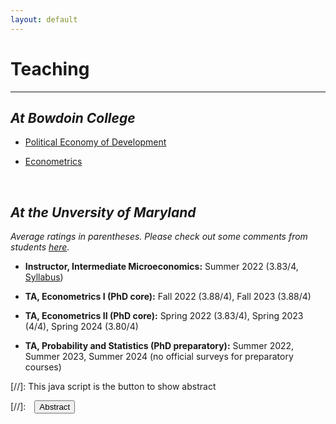 ```yaml
---
layout: default
---
```


# Teaching
-------------------------------------------
## _At Bowdoin College_
- [Political Economy of Development](/courses/bowdoin_pedev.md)

- [Econometrics](/courses/bowdoin_metrics.md)

<br>

## _At the Unversity of Maryland_
_Average ratings in parentheses. Please check out some comments from students [here](/assets/pdfs/students_comments.pdf)._

- **Instructor, Intermediate Microeconomics:** Summer 2022 (3.83/4, [Syllabus](/assets/pdfs/ECON306_Summer1_2023_Syllabus.pdf/))

- **TA, Econometrics I (PhD core):** Fall 2022 (3.88/4), Fall 2023 (3.88/4)

- **TA, Econometrics II (PhD core):** Spring 2022 (3.83/4), Spring 2023 (4/4), Spring 2024 (3.80/4)

- **TA, Probability and Statistics (PhD preparatory):** Summer 2022, Summer 2023, Summer 2024 (no official surveys for preparatory courses)

[//]: This java script is the button to show abstract
<script>
 function visib(id) {
  var x = document.getElementById(id);
  if (x.style.display === "block") {
    x.style.display = "none";
  } else {
    x.style.display = "block";
  }
}
</script>

[//]:&emsp;<button onclick="visib('polariz')" class="btn btn--inverse btn--small">Abstract</button>

